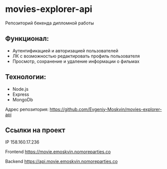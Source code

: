 # movies-explorer-api
Репозиторий бекенда дипломной работы

## Функционал:
* Аутентификацией и авторизацией пользователей
* ЛК с возможностью редактировать профиль пользователя
* Просмотр, сохранение и удаление информации о фильмах

## Технологии:
* Node.js
* Express
* MongoDb

Адрес репозитория: https://github.com/Evgeniy-Moskvin/movies-explorer-api

## Ссылки на проект

IP 158.160.17.236

Frontend https://movie.emoskvin.nomoreparties.co

Backend https://api.movie.emoskvin.nomoreparties.co
